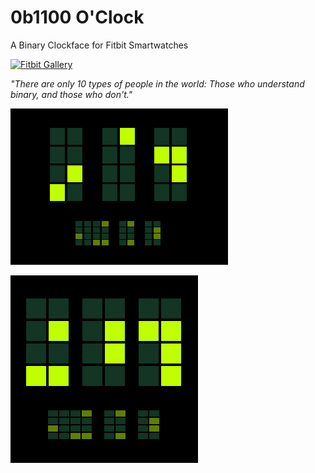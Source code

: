 # 0b1100 O'Clock

A Binary Clockface for Fitbit Smartwatches

[![Fitbit Gallery](https://img.shields.io/static/v1?logo=fitbit&label=Fitbit&message=Gallery&color=00B0B9&style=for-the-badge)](https://gallery.fitbit.com/details/c9a0dc25-ec35-4c41-b26e-b5c2bcfab3a6)

*"There are only 10 types of people in the world: Those who understand binary, and those who don't."*

![Ionic screenshot](screenshots/ionic-2019-09-06-12-08-46.png)

![Versa screenshot](screenshots/versa-2019-09-06-15-06-47.png)
